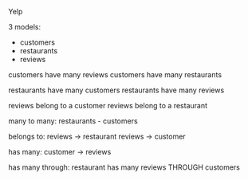 Yelp

3 models:

- customers
- restaurants
- reviews

customers have many reviews
customers have many restaurants

restaurants have many customers
restaurants have many reviews

reviews belong to a customer
reviews belong to a restaurant

many to many:
restaurants - customers

belongs to:
reviews -> restaurant
reviews -> customer

has many:
customer -> reviews

has many through:
restaurant has many reviews THROUGH customers
